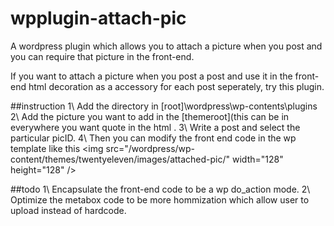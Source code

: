 # wpplugin-attach-pic
A wordpress plugin which allows you to attach a picture when you post and you can require that picture in the front-end.

If you want to attach a picture when you post a post and use it in the front-end html decoration as a accessory for each post seperately, try this plugin.

##instruction
1\ Add the directory in [root]\wordpress\wp-contents\plugins\
2\ Add the picture you want to add in the [themeroot]\(this can be in everywhere you want quote in the html <img src>.
3\ Write a post and select the particular picID.
4\ Then you can modify the front end code in the wp template like this
			<?php
				$t= get_the_ID();
				$meta_value = get_post_meta( $t, '_my_meta_value_key', true );
				 ?>
			<?php if($meta_value!=null):?>
			<img src="/wordpress/wp-content/themes/twentyeleven/images/attached-pic/<?php echo $meta_value.".jpg";?>" width="128" height="128" />
			<?php endif;?>
			
##todo
1\ Encapsulate the front-end code to be a wp do_action mode.
2\ Optimize the metabox code to be more hommization which allow user to upload instead of hardcode.
